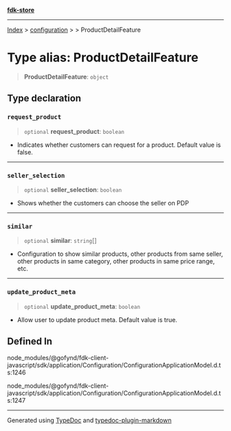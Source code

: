 [**fdk-store**](../../../README.md)
***

[Index](../../../API.md) > [configuration](../../README.md) > [<internal>](../README.md) > ProductDetailFeature

# Type alias: ProductDetailFeature

> **ProductDetailFeature**: `object`

## Type declaration

### `request_product`

> `optional` **request\_product**: `boolean`

- Indicates whether customers can
request for a product. Default value is false.

***

### `seller_selection`

> `optional` **seller\_selection**: `boolean`

- Shows whether the customers can
choose the seller on PDP

***

### `similar`

> `optional` **similar**: `string`[]

- Configuration to show similar products,
other products from same seller, other products in same category, other
products in same price range, etc.

***

### `update_product_meta`

> `optional` **update\_product\_meta**: `boolean`

- Allow user to update product
meta. Default value is true.

## Defined In

node\_modules/@gofynd/fdk-client-javascript/sdk/application/Configuration/ConfigurationApplicationModel.d.ts:1246

node\_modules/@gofynd/fdk-client-javascript/sdk/application/Configuration/ConfigurationApplicationModel.d.ts:1247

***
Generated using [TypeDoc](https://typedoc.org/) and [typedoc-plugin-markdown](https://www.npmjs.com/package/typedoc-plugin-markdown)
